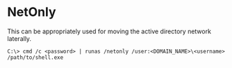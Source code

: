 # NetOnly

This can be appropriately used for moving the active directory network laterally.

`C:\> cmd /c <password> | runas /netonly /user:<DOMAIN_NAME>\<username> /path/to/shell.exe`